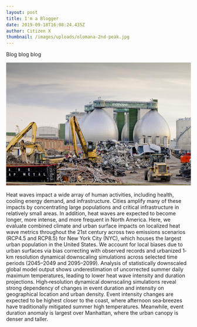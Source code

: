 ```yaml
---
layout: post
title: I'm a Blogger
date: 2019-09-18T16:08:24.435Z
author: Citizen X
thumbnail: /images/uploads/olomana-2nd-peak.jpg
---
```

Blog blog blog

![](/images/uploads/newtown-creek.jpg "Big big")

Heat waves impact a wide array of human activities, including health, cooling energy demand, and infrastructure. Cities amplify many of these impacts by concentrating large populations and critical infrastructure in relatively small areas. In addition, heat waves are expected to become longer, more intense, and more frequent in North America. Here, we evaluate combined climate and urban surface impacts on localized heat wave metrics throughout the 21st century across two emissions scenarios (RCP4.5 and RCP8.5) for New York City (NYC), which houses the largest urban population in the United States. We account for local biases due to urban surfaces via bias correcting with observed records and urbanized 1‐km resolution dynamical downscaling simulations across selected time periods (2045–2049 and 2095–2099). Analysis of statistically downscaled global model output shows underestimation of uncorrected summer daily maximum temperatures, leading to lower heat wave intensity and duration projections. High‐resolution dynamical downscaling simulations reveal strong dependency of changes in event duration and intensity on geographical location and urban density. Event intensity changes are expected to be highest closer to the coast, where afternoon sea‐breezes have traditionally mitigated summer high temperatures. Meanwhile, event duration anomaly is largest over Manhattan, where the urban canopy is denser and taller.

